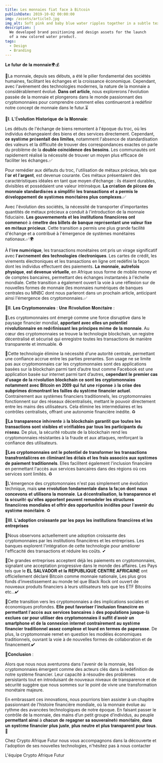 ```yaml
---
title: Les monnaies fiat face à Bitcoin
publishDate: 2019-10-02 00:00:00
img: /assets/article3.jpg
img_alt: Soft pink and baby blue water ripples together in a subtle texture.
description: |
  We developed brand positioning and design assets for the launch
  of a new colored water product.
tags:
  - Design
  - Branding
---
```


𝐋𝐞 𝐟𝐮𝐭𝐮𝐫 𝐝𝐞 𝐥𝐚 𝐦𝐨𝐧𝐧𝐚𝐢𝐞🌍💰

📌La monnaie, depuis ses débuts, a été le pilier fondamental des sociétés humaines, facilitant les échanges et la croissance économique. Cependant, avec l'avènement des technologies modernes, la nature de la monnaie a considérablement évolué. 𝐃𝐚𝐧𝐬 𝐜𝐞𝐭 𝐚𝐫𝐭𝐢𝐜𝐥𝐞, nous explorerons l'évolution passée de la monnaie et plongerons dans le monde passionnant des cryptomonnaies pour comprendre comment elles continueront à redéfinir notre concept de monnaie dans le futur.⏳

🔰𝐈. 𝐋'É𝐯𝐨𝐥𝐮𝐭𝐢𝐨𝐧 𝐇𝐢𝐬𝐭𝐨𝐫𝐢𝐪𝐮𝐞 𝐝𝐞 𝐥𝐚 𝐌𝐨𝐧𝐧𝐚𝐢𝐞:

Les débuts de l'échange de biens remontent à l'époque du troc, où les individus échangeaient des biens et des services directement. Cependant, 𝐜𝐞 𝐬𝐲𝐬𝐭è𝐦𝐞 𝐩𝐫é𝐬𝐞𝐧𝐭𝐚𝐢𝐭 𝐝𝐞𝐬 𝐥𝐢𝐦𝐢𝐭𝐞𝐬, notamment l'absence de standardisation des valeurs et la difficulté de trouver des correspondances exactes on parle du problème de la 𝐝𝐨𝐮𝐛𝐥𝐞 𝐜𝐨ï𝐧𝐜𝐢𝐝𝐞𝐧𝐜𝐞 𝐝𝐞𝐬 𝐛𝐞𝐬𝐨𝐢𝐧𝐬. Les communautés ont rapidement réalisé la nécessité de trouver un moyen plus efficace de faciliter les échanges.✅

Pour remédier aux défauts du troc, l'utilisation de métaux précieux, tels que 𝐥'𝐨𝐫 𝐞𝐭 𝐥'𝐚𝐫𝐠𝐞𝐧𝐭, est devenue courante. Ces métaux présentaient des caractéristiques idéales en tant que moyen d’échange : ils étaient durables, divisibles et possédaient une valeur intrinsèque. 𝐋𝐚 𝐜𝐫é𝐚𝐭𝐢𝐨𝐧 𝐝𝐞 𝐩𝐢è𝐜𝐞𝐬 𝐝𝐞 𝐦𝐨𝐧𝐧𝐚𝐢𝐞 𝐬𝐭𝐚𝐧𝐝𝐚𝐫𝐝𝐢𝐬é𝐞𝐬 𝐚 𝐬𝐢𝐦𝐩𝐥𝐢𝐟𝐢é 𝐥𝐞𝐬 𝐭𝐫𝐚𝐧𝐬𝐚𝐜𝐭𝐢𝐨𝐧𝐬 𝐞𝐭 𝐚 𝐩𝐞𝐫𝐦𝐢𝐬 𝐥𝐞 𝐝é𝐯𝐞𝐥𝐨𝐩𝐩𝐞𝐦𝐞𝐧𝐭 𝐝𝐞 𝐬𝐲𝐬𝐭è𝐦𝐞𝐬 𝐦𝐨𝐧é𝐭𝐚𝐢𝐫𝐞𝐬 𝐩𝐥𝐮𝐬 𝐜𝐨𝐦𝐩𝐥𝐞𝐱𝐞𝐬.✅

Avec l'évolution des sociétés, la nécessité de transporter d'importantes quantités de métaux précieux a conduit à l'introduction de la monnaie fiduciaire. 𝐋𝐞𝐬 𝐠𝐨𝐮𝐯𝐞𝐫𝐧𝐞𝐦𝐞𝐧𝐭𝐬 𝐞𝐭 𝐥𝐞𝐬 𝐢𝐧𝐬𝐭𝐢𝐭𝐮𝐭𝐢𝐨𝐧𝐬 𝐟𝐢𝐧𝐚𝐧𝐜𝐢è𝐫𝐞𝐬 𝐨𝐧𝐭 𝐜𝐨𝐦𝐦𝐞𝐧𝐜é à é𝐦𝐞𝐭𝐭𝐫𝐞 𝐝𝐞𝐬 𝐛𝐢𝐥𝐥𝐞𝐭𝐬 𝐝𝐞 𝐛𝐚𝐧𝐪𝐮𝐞 𝐫𝐞𝐩𝐫é𝐬𝐞𝐧𝐭𝐚𝐧𝐭 𝐮𝐧𝐞 𝐯𝐚𝐥𝐞𝐮𝐫 𝐟𝐢𝐱𝐞 𝐞𝐧 𝐦é𝐭𝐚𝐮𝐱 𝐩𝐫é𝐜𝐢𝐞𝐮𝐱. Cette transition a permis une plus grande facilité d'échange et a contribué à l'émergence de systèmes monétaires nationaux.✅🌍

À 𝐥'è𝐫𝐞 𝐧𝐮𝐦é𝐫𝐢𝐪𝐮𝐞, les transactions monétaires ont pris un virage significatif avec 𝐥'𝐚𝐯è𝐧𝐞𝐦𝐞𝐧𝐭 𝐝𝐞𝐬 𝐭𝐞𝐜𝐡𝐧𝐨𝐥𝐨𝐠𝐢𝐞𝐬 é𝐥𝐞𝐜𝐭𝐫𝐨𝐧𝐢𝐪𝐮𝐞𝐬. Les cartes de crédit, les virements électroniques et les transactions en ligne ont redéfini la façon dont les individus effectuent des paiements. 𝐋𝐚 𝐦𝐨𝐧𝐧𝐚𝐢𝐞, 𝐚𝐮𝐭𝐫𝐞𝐟𝐨𝐢𝐬 𝐩𝐡𝐲𝐬𝐢𝐪𝐮𝐞, 𝐞𝐬𝐭 𝐝𝐞𝐯𝐞𝐧𝐮𝐞 𝐯𝐢𝐫𝐭𝐮𝐞𝐥𝐥𝐞, en Afrique sous forme de mobile money et de comptes bancaires, permettant des échanges instantanés à l'échelle mondiale. Cette transition a également ouvert la voie à une réflexion sur de nouvelles formes de monnaie (les monnaies numériques de banques centrales ou MNBC dont nous parleront dans un prochain article, anticipant ainsi l'émergence des cryptomonnaies.✅

🔰𝐈𝐈. 𝐋𝐞𝐬 𝐂𝐫𝐲𝐩𝐭𝐨𝐦𝐨𝐧𝐧𝐚𝐢𝐞𝐬 : 𝐔𝐧𝐞 𝐑é𝐯𝐨𝐥𝐮𝐭𝐢𝐨𝐧 𝐌𝐨𝐧é𝐭𝐚𝐢𝐫𝐞 :

📌Les cryptomonnaies ont émergé comme une force disruptive dans le paysage financier mondial, 𝐚𝐩𝐩𝐨𝐫𝐭𝐚𝐧𝐭 𝐚𝐯𝐞𝐜 𝐞𝐥𝐥𝐞𝐬 𝐮𝐧 𝐩𝐨𝐭𝐞𝐧𝐭𝐢𝐞𝐥 𝐫é𝐯𝐨𝐥𝐮𝐭𝐢𝐨𝐧𝐧𝐚𝐢𝐫𝐞 𝐞𝐧 𝐫𝐞𝐝é𝐟𝐢𝐧𝐢𝐬𝐬𝐚𝐧𝐭 𝐥𝐞𝐬 𝐩𝐫𝐢𝐧𝐜𝐢𝐩𝐞𝐬 𝐦ê𝐦𝐞 𝐝𝐞 𝐥𝐚 𝐦𝐨𝐧𝐧𝐚𝐢𝐞.
Au cœur des cryptomonnaies se trouve la technologie blockchain, un registre décentralisé et sécurisé qui enregistre toutes les transactions de manière transparente et immuable. ♻️

📌Cette technologie élimine la nécessité d'une autorité centrale, permettant une confiance accrue entre les parties prenantes. Son usage ne se limite pas aux cryptomonnaies car les cryptomonnaies sont des applications basées sur la blockchain parmi tant d’autre tout comme Facebook est une application basée sur internet parmi tant d’autres, 𝐜𝐞𝐩𝐞𝐧𝐝𝐚𝐧𝐭 𝐥𝐞 𝐩𝐫𝐞𝐦𝐢𝐞𝐫 𝐜𝐚𝐬 𝐝’𝐮𝐬𝐚𝐠𝐞 𝐝𝐞 𝐥𝐚 𝐫é𝐯𝐨𝐥𝐮𝐭𝐢𝐨𝐧 𝐛𝐥𝐨𝐜𝐤𝐜𝐡𝐚𝐢𝐧 𝐜𝐞 𝐬𝐨𝐧𝐭 𝐥𝐞𝐬 𝐜𝐫𝐲𝐩𝐭𝐨𝐦𝐨𝐧𝐧𝐚𝐢𝐞𝐬 𝐧𝐨𝐭𝐚𝐦𝐦𝐞𝐧𝐭 𝐚𝐯𝐞𝐜 𝐁𝐢𝐭𝐜𝐨𝐢𝐧 𝐞𝐧 𝟐𝟎𝟎𝟗 𝐪𝐮𝐢 𝐟𝐮𝐭 𝐮𝐧𝐞 𝐫é𝐩𝐨𝐧𝐬𝐞 à 𝐥𝐚 𝐜𝐫𝐢𝐬𝐞 𝐝𝐞𝐬 𝐬𝐮𝐛𝐩𝐫𝐢𝐦𝐞𝐬 𝐝é𝐦𝐨𝐧𝐭𝐫𝐚𝐧𝐭 𝐥𝐞𝐬 𝐟𝐚𝐢𝐥𝐥𝐞𝐬 𝐝𝐮 𝐬𝐲𝐬𝐭è𝐦𝐞 𝐟𝐢𝐧𝐚𝐧𝐜𝐢𝐞𝐫 𝐚𝐜𝐭𝐮𝐞𝐥.
Contrairement aux systèmes financiers traditionnels, les cryptomonnaies fonctionnent sur des réseaux décentralisés, mettant le pouvoir directement entre les mains des utilisateurs. Cela élimine les intermédiaires et les contrôles centralisés, offrant une autonomie financière inédite. ♻️

📌𝐋𝐚 𝐭𝐫𝐚𝐧𝐬𝐩𝐚𝐫𝐞𝐧𝐜𝐞 𝐢𝐧𝐡é𝐫𝐞𝐧𝐭𝐞 à 𝐥𝐚 𝐛𝐥𝐨𝐜𝐤𝐜𝐡𝐚𝐢𝐧 𝐠𝐚𝐫𝐚𝐧𝐭𝐢𝐭 𝐪𝐮𝐞 𝐭𝐨𝐮𝐭𝐞𝐬 𝐥𝐞𝐬 𝐭𝐫𝐚𝐧𝐬𝐚𝐜𝐭𝐢𝐨𝐧𝐬 𝐬𝐨𝐧𝐭 𝐯𝐢𝐬𝐢𝐛𝐥𝐞𝐬 𝐞𝐭 𝐯é𝐫𝐢𝐟𝐢𝐚𝐛𝐥𝐞𝐬 𝐩𝐚𝐫 𝐭𝐨𝐮𝐬 𝐥𝐞𝐬 𝐩𝐚𝐫𝐭𝐢𝐜𝐢𝐩𝐚𝐧𝐭𝐬 𝐝𝐮 𝐫é𝐬𝐞𝐚𝐮. De plus, la sécurité robuste de la blockchain rend les cryptomonnaies résistantes à la fraude et aux attaques, renforçant la confiance des utilisateurs.

📌𝐋𝐞𝐬 𝐜𝐫𝐲𝐩𝐭𝐨𝐦𝐨𝐧𝐧𝐚𝐢𝐞𝐬 𝐨𝐧𝐭 𝐥𝐞 𝐩𝐨𝐭𝐞𝐧𝐭𝐢𝐞𝐥 𝐝𝐞 𝐭𝐫𝐚𝐧𝐬𝐟𝐨𝐫𝐦𝐞𝐫 𝐥𝐞𝐬 𝐭𝐫𝐚𝐧𝐬𝐚𝐜𝐭𝐢𝐨𝐧𝐬 𝐭𝐫𝐚𝐧𝐬𝐟𝐫𝐨𝐧𝐭𝐚𝐥𝐢è𝐫𝐞𝐬 𝐞𝐧 é𝐥𝐢𝐦𝐢𝐧𝐚𝐧𝐭 𝐥𝐞𝐬 𝐝é𝐥𝐚𝐢𝐬 𝐞𝐭 𝐥𝐞𝐬 𝐟𝐫𝐚𝐢𝐬 𝐚𝐬𝐬𝐨𝐜𝐢é𝐬 𝐚𝐮𝐱 𝐬𝐲𝐬𝐭è𝐦𝐞𝐬 𝐝𝐞 𝐩𝐚𝐢𝐞𝐦𝐞𝐧𝐭 𝐭𝐫𝐚𝐝𝐢𝐭𝐢𝐨𝐧𝐧𝐞𝐥𝐬. Elles facilitent également l'inclusion financière en permettant l'accès aux services bancaires dans des régions où ces services sont limités. ♻️

📌L'émergence des cryptomonnaies n'est pas simplement une évolution technique, mais 𝐮𝐧𝐞 𝐫é𝐯𝐨𝐥𝐮𝐭𝐢𝐨𝐧 𝐟𝐨𝐧𝐝𝐚𝐦𝐞𝐧𝐭𝐚𝐥𝐞 𝐝𝐚𝐧𝐬 𝐥𝐚 𝐟𝐚ç𝐨𝐧 𝐝𝐨𝐧𝐭 𝐧𝐨𝐮𝐬 𝐜𝐨𝐧𝐜𝐞𝐯𝐨𝐧𝐬 𝐞𝐭 𝐮𝐭𝐢𝐥𝐢𝐬𝐨𝐧𝐬 𝐥𝐚 𝐦𝐨𝐧𝐧𝐚𝐢𝐞. 𝐋𝐚 𝐝é𝐜𝐞𝐧𝐭𝐫𝐚𝐥𝐢𝐬𝐚𝐭𝐢𝐨𝐧, 𝐥𝐚 𝐭𝐫𝐚𝐧𝐬𝐩𝐚𝐫𝐞𝐧𝐜𝐞 𝐞𝐭 𝐥𝐚 𝐬é𝐜𝐮𝐫𝐢𝐭é 𝐪𝐮'𝐞𝐥𝐥𝐞𝐬 𝐚𝐩𝐩𝐨𝐫𝐭𝐞𝐧𝐭 𝐩𝐞𝐮𝐯𝐞𝐧𝐭 𝐫𝐞𝐦𝐨𝐝𝐞𝐥𝐞𝐫 𝐥𝐞𝐬 𝐬𝐭𝐫𝐮𝐜𝐭𝐮𝐫𝐞𝐬 𝐟𝐢𝐧𝐚𝐧𝐜𝐢è𝐫𝐞𝐬 𝐦𝐨𝐧𝐝𝐢𝐚𝐥𝐞𝐬 𝐞𝐭 𝐨𝐟𝐟𝐫𝐢𝐫 𝐝𝐞𝐬 𝐨𝐩𝐩𝐨𝐫𝐭𝐮𝐧𝐢𝐭é𝐬 𝐢𝐧é𝐝𝐢𝐭𝐞𝐬 𝐩𝐨𝐮𝐫 𝐥'𝐚𝐯𝐞𝐧𝐢𝐫 𝐝𝐮 𝐬𝐲𝐬𝐭è𝐦𝐞 𝐦𝐨𝐧é𝐭𝐚𝐢𝐫𝐞. ♻️

🔰𝐈𝐈𝐈. 𝐋'𝐚𝐝𝐨𝐩𝐭𝐢𝐨𝐧 𝐜𝐫𝐨𝐢𝐬𝐬𝐚𝐧𝐭𝐞 𝐩𝐚𝐫 𝐥𝐞𝐬 𝐩𝐚𝐲𝐬 𝐥𝐞𝐬 𝐢𝐧𝐬𝐭𝐢𝐭𝐮𝐭𝐢𝐨𝐧𝐬 𝐟𝐢𝐧𝐚𝐧𝐜𝐢è𝐫𝐞𝐬 𝐞𝐭 𝐥𝐞𝐬 𝐞𝐧𝐭𝐫𝐞𝐩𝐫𝐢𝐬𝐞𝐬

📌Nous observons actuellement une adoption croissante des cryptomonnaies par les institutions financières et les entreprises. Les banques explorent l'intégration de cette technologie pour améliorer l'efficacité des transactions et réduire les coûts. ✔

📌De grandes entreprises acceptent déjà les paiements en cryptomonnaies, signalant une acceptation progressive dans le monde des affaires. Les Pays tels que le 𝐄𝐋 𝐒𝐀𝐋𝐕𝐀𝐃𝐎𝐑 𝐞𝐭 𝐥𝐚 𝐑𝐄𝐏𝐔𝐁𝐋𝐈𝐐𝐔𝐄 𝐂𝐄𝐍𝐓𝐑𝐄 𝐀𝐅𝐑𝐈𝐂𝐀𝐈𝐍𝐄 ont officiellement déclaré Bitcoin comme monnaie nationale, Les plus gros fonds d’investissement au monde tel que Black Rock ont ouvert de nouveaux produits financiers à leurs utilisateurs tels que les ETF Bitcoins etc…✔

📌Cette transition vers les cryptomonnaies a des implications sociales et économiques profondes. 𝐄𝐥𝐥𝐞 𝐩𝐞𝐮𝐭 𝐟𝐚𝐯𝐨𝐫𝐢𝐬𝐞𝐫 𝐥'𝐢𝐧𝐜𝐥𝐮𝐬𝐢𝐨𝐧 𝐟𝐢𝐧𝐚𝐧𝐜𝐢è𝐫𝐞 𝐞𝐧 𝐩𝐞𝐫𝐦𝐞𝐭𝐭𝐚𝐧𝐭 𝐥'𝐚𝐜𝐜è𝐬 𝐚𝐮𝐱 𝐬𝐞𝐫𝐯𝐢𝐜𝐞𝐬 𝐛𝐚𝐧𝐜𝐚𝐢𝐫𝐞𝐬 à 𝐝𝐞𝐬 𝐩𝐨𝐩𝐮𝐥𝐚𝐭𝐢𝐨𝐧𝐬 𝐣𝐮𝐬𝐪𝐮𝐞-𝐥à 𝐞𝐱𝐜𝐥𝐮𝐞𝐬 𝐜𝐚𝐫 𝐩𝐨𝐮𝐫 𝐮𝐭𝐢𝐥𝐢𝐬𝐞𝐫 𝐝𝐞𝐬 𝐜𝐫𝐲𝐩𝐭𝐨𝐦𝐨𝐧𝐧𝐚𝐢𝐞𝐬 𝐢𝐥 𝐬𝐮𝐟𝐟𝐢𝐭 𝐝’𝐚𝐯𝐨𝐢𝐫 𝐮𝐧 𝐬𝐦𝐚𝐫𝐭𝐩𝐡𝐨𝐧𝐞 𝐞𝐭 𝐝𝐞 𝐥𝐚 𝐜𝐨𝐧𝐧𝐞𝐱𝐢𝐨𝐧 𝐢𝐧𝐭𝐞𝐫𝐧𝐞𝐭 𝐜𝐨𝐧𝐭𝐫𝐚𝐢𝐫𝐞𝐦𝐞𝐧𝐭 𝐚𝐮 𝐬𝐲𝐬𝐭è𝐦𝐞 𝐟𝐢𝐧𝐚𝐧𝐜𝐢𝐞𝐫 𝐭𝐫𝐚𝐝𝐢𝐭𝐢𝐨𝐧𝐧𝐞𝐥 𝐚𝐬𝐬𝐞𝐳 𝐜𝐨𝐦𝐩𝐥𝐞𝐱𝐞 𝐞𝐭 𝐥𝐨𝐮𝐫𝐝 𝐞𝐧 𝐭𝐞𝐫𝐦𝐞𝐬 𝐝𝐞 𝐩𝐚𝐩𝐞𝐫𝐚𝐬𝐬𝐞. De plus, la cryptomonnaie remet en question les modèles économiques traditionnels, ouvrant la voie à de nouvelles formes de collaboration et de financement.✔

🔰𝐂𝐨𝐧𝐜𝐥𝐮𝐬𝐢𝐨𝐧 :

Alors que nous nous aventurons dans l'avenir de la monnaie, les cryptomonnaies émergent comme des acteurs clés dans la redéfinition de notre système financier. Leur capacité à résoudre des problèmes persistants tout en introduisant de nouveaux niveaux de transparence et de sécurité suggère que nous sommes sur le point de vivre une transformation monétaire majeure.

En embrassant ces innovations, nous pourrions bien assister à un chapitre passionnant de l'histoire financière mondiale, où la monnaie évolue au rythme des avancées technologiques de notre époque.
En faisant passer le contrôle de la monnaie, des mains d’un petit groupe d’individus, au peuple 𝐩𝐞𝐫𝐦𝐞𝐭𝐭𝐚𝐧𝐭 𝐚𝐢𝐧𝐬𝐢 à 𝐜𝐡𝐚𝐜𝐮𝐧 𝐝𝐞 𝐫𝐞𝐠𝐚𝐠𝐧𝐞𝐫 𝐬𝐚 𝐬𝐨𝐮𝐯𝐞𝐫𝐚𝐢𝐧𝐞𝐭é 𝐦𝐨𝐧é𝐭𝐚𝐢𝐫𝐞, 𝐝𝐚𝐧𝐬 𝐮𝐧 𝐬𝐲𝐬𝐭è𝐦𝐞 𝐟𝐢𝐧𝐚𝐧𝐜𝐢𝐞𝐫 𝐩𝐥𝐮𝐬 𝐣𝐮𝐬𝐭𝐞, 𝐩𝐥𝐮𝐬 𝐧𝐞𝐮𝐭𝐫𝐞 𝐞𝐭 𝐩𝐥𝐮𝐬 𝐭𝐫𝐚𝐧𝐬𝐩𝐚𝐫𝐞𝐧𝐭 𝐩𝐨𝐮𝐫 𝐭𝐨𝐮𝐬.🔐

Chez Crypto Afrique Futur nous vous accompagnons dans la découverte et l'adoption de ses nouvelles technologies, n'hésitez pas à nous contacter

L'équipe Crypto Afrique Futur
